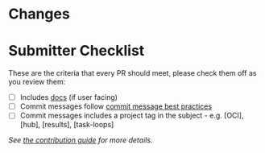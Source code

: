 <!-- 🎉🎉🎉 Thank you for the PR!!! 🎉🎉🎉 -->

# Changes

<!-- Describe your changes here- ideally you can get that description straight from
your descriptive commit message(s)! -->

# Submitter Checklist

These are the criteria that every PR should meet, please check them off as you
review them:

- [ ] Includes [docs](https://github.com/tektoncd/community/blob/master/standards.md#principles) (if user facing)
- [ ] Commit messages follow [commit message best practices](https://github.com/tektoncd/community/blob/master/standards.md#commit-messages)
- [ ] Commit messages includes a project tag in the subject - e.g. [OCI], [hub], [results], [task-loops]

_See [the contribution guide](https://github.com/tektoncd/experimental/blob/master/CONTRIBUTING.md)
for more details._
